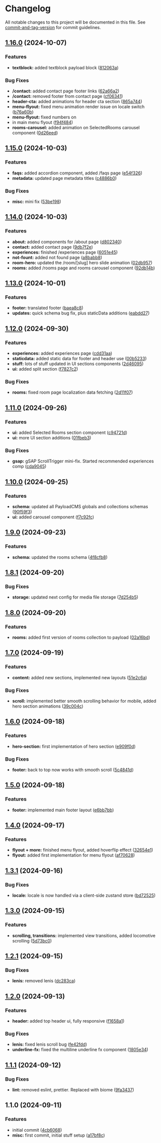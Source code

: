 # Changelog

All notable changes to this project will be documented in this file. See [commit-and-tag-version](https://github.com/absolute-version/commit-and-tag-version) for commit guidelines.

## [1.16.0](https://github.com/GeorgeCht/limni-website/compare/v1.15.0...v1.16.0) (2024-10-07)


### Features

* **textblock:** added textblock payload block ([812063a](https://github.com/GeorgeCht/limni-website/commit/812063a4b8891fd88d0de822c01fc93288813d7e))


### Bug Fixes

* **/contact:** added contact page footer links ([62a66a2](https://github.com/GeorgeCht/limni-website/commit/62a66a2b0357c6c61cde9ed2151c2ae7c23adac3))
* **/contact:** removed footer from contact page ([cf06341](https://github.com/GeorgeCht/limni-website/commit/cf06341da7b82d56c27ac042ec74ac0f8a712aa2))
* **header-cta:** added animations for header cta section ([865a744](https://github.com/GeorgeCht/limni-website/commit/865a744363e13f887003315be86c0c9aac9ab0b1))
* **menu-flyout:** fixed menu animation render issue on locale switch ([b76a60b](https://github.com/GeorgeCht/limni-website/commit/b76a60b73fabe3ea16c9eb8c97df97600c91b2d1))
* **menu-flyout:** fixed numbers on <li> in main menu flyout ([f94f484](https://github.com/GeorgeCht/limni-website/commit/f94f48487e52bd934e71973b6863b9c8ed6396be))
* **rooms-carousel:** added animation on SelectedRooms carousel component ([0d26eed](https://github.com/GeorgeCht/limni-website/commit/0d26eed20aedfa58fceb1f9b97bb2d66df3b62a8))

## [1.15.0](https://github.com/GeorgeCht/limni-website/compare/v1.14.0...v1.15.0) (2024-10-03)


### Features

* **faqs:** added accordion component, added /faqs page ([e54f326](https://github.com/GeorgeCht/limni-website/commit/e54f3268e7e6ac3b40595ee22ef9667d6c59f3a5))
* **metadata:** updated page metadata titles ([c4886b0](https://github.com/GeorgeCht/limni-website/commit/c4886b03abb50832f8b55acc10d04a20bd0e4552))


### Bug Fixes

* **misc:** mini fix ([53be198](https://github.com/GeorgeCht/limni-website/commit/53be198e8ca7440d24d1d08646de59ef86d462ba))

## [1.14.0](https://github.com/GeorgeCht/limni-website/compare/v1.13.0...v1.14.0) (2024-10-03)


### Features

* **about:** added components for /about page ([d802340](https://github.com/GeorgeCht/limni-website/commit/d8023402a8da554584bab6275c7fcd77b70607e1))
* **contact:** added contact page ([9db7f2e](https://github.com/GeorgeCht/limni-website/commit/9db7f2e921437ff63742055c8764876026bfc97f))
* **experiences:** finished /experiences page ([6051e45](https://github.com/GeorgeCht/limni-website/commit/6051e457492cf7cd6e96386666472b758d66235d))
* **not-fount:** added not found page ([a8babb8](https://github.com/GeorgeCht/limni-website/commit/a8babb84d014e5f926cd7510597480005b9771df))
* **room-hero:** updated the /room/[slug] hero slide animation ([02db957](https://github.com/GeorgeCht/limni-website/commit/02db9573644221ca6ee69bfd6983cc4fcdb5a423))
* **rooms:** added /rooms page and rooms carousel component ([92db14b](https://github.com/GeorgeCht/limni-website/commit/92db14b05dad2a1940ea0c40a7f9c9de1ddd0e7c))

## [1.13.0](https://github.com/GeorgeCht/limni-website/compare/v1.12.0...v1.13.0) (2024-10-01)


### Features

* **footer:** translated footer ([baea8c8](https://github.com/GeorgeCht/limni-website/commit/baea8c89f044b7c7cb432b50724f3085d8a4a63c))
* **updates:** quick schema bug fix, plus staticData additions ([eabdd27](https://github.com/GeorgeCht/limni-website/commit/eabdd275cecb9e8a1496c15b1140ba017329f8b2))

## [1.12.0](https://github.com/GeorgeCht/limni-website/compare/v1.11.0...v1.12.0) (2024-09-30)


### Features

* **experiences:** added experiences page ([cdd31aa](https://github.com/GeorgeCht/limni-website/commit/cdd31aacb3e05dc6f9ee5139c32f45cd2cf816e0))
* **staticdata:** added static data for footer and header use ([00b5233](https://github.com/GeorgeCht/limni-website/commit/00b5233cbde1dff3fcab74c696d211958a426363))
* **stuff:** lots of stuff updated in UI sections components ([2d46095](https://github.com/GeorgeCht/limni-website/commit/2d4609581170ab423b370c1d9f05c44d49676a8b))
* **ui:** added split section ([f7827c2](https://github.com/GeorgeCht/limni-website/commit/f7827c2eb7a0931f2b7fc97dcfa6bb27a0c033e6))


### Bug Fixes

* **rooms:** fixed room page localization data fetching ([2d11f07](https://github.com/GeorgeCht/limni-website/commit/2d11f07c246c32a263d204cbf9ec4d5b75d8a50e))

## [1.11.0](https://github.com/GeorgeCht/limni-website/compare/v1.10.0...v1.11.0) (2024-09-26)


### Features

* **ui:** added Selected Rooms section component ([c94721d](https://github.com/GeorgeCht/limni-website/commit/c94721dba67ab2307b29696999fc6559594b22c1))
* **ui:** more UI section additions ([01fbeb3](https://github.com/GeorgeCht/limni-website/commit/01fbeb3d75e2479d54879294b9b284610f691381))


### Bug Fixes

* **gsap:** gSAP ScrollTrigger mini-fix. Started recommended experiences comp ([cda9045](https://github.com/GeorgeCht/limni-website/commit/cda904539aee6f81ab157b8f837adcb6f0040033))

## [1.10.0](https://github.com/GeorgeCht/limni-website/compare/v1.9.0...v1.10.0) (2024-09-25)


### Features

* **schema:** updated all PayloadCMS globals and collections schemas ([90f59f3](https://github.com/GeorgeCht/limni-website/commit/90f59f37657c054bf35430b1af1e936b1c0c3bf4))
* **ui:** added carousel component ([f7c92fc](https://github.com/GeorgeCht/limni-website/commit/f7c92fc1d1edf92c515c449c53c701597a4f38f0))

## [1.9.0](https://github.com/GeorgeCht/limni-website/compare/v1.8.1...v1.9.0) (2024-09-23)


### Features

* **schema:** updated the rooms schema ([4f8cfb8](https://github.com/GeorgeCht/limni-website/commit/4f8cfb88d8cafa026edafa7571634739d3728ad8))

## [1.8.1](https://github.com/GeorgeCht/limni-website/compare/v1.8.0...v1.8.1) (2024-09-20)


### Bug Fixes

* **storage:** updated next config for media file storage ([7d254b5](https://github.com/GeorgeCht/limni-website/commit/7d254b54c268133f43db66f3434a92c8937d4674))

## [1.8.0](https://github.com/GeorgeCht/limni-website/compare/v1.7.0...v1.8.0) (2024-09-20)


### Features

* **rooms:** added first version of rooms collection to payload ([02a16bd](https://github.com/GeorgeCht/limni-website/commit/02a16bd1742235bb843420552cf9d94fa0e107a0))

## [1.7.0](https://github.com/GeorgeCht/limni-website/compare/v1.6.0...v1.7.0) (2024-09-19)


### Features

* **content:** added new sections, implemented new layouts ([51e2c6a](https://github.com/GeorgeCht/limni-website/commit/51e2c6a925292709d559a65c6a0599c65070b90d))


### Bug Fixes

* **scroll:** implemented better smooth scrolling behavior for mobile, added hero section animations ([39c004c](https://github.com/GeorgeCht/limni-website/commit/39c004ce7a329a47b1f86ccdb7ded583f5f4f47e))

## [1.6.0](https://github.com/GeorgeCht/limni-website/compare/v1.5.0...v1.6.0) (2024-09-18)


### Features

* **hero-section:** first implementation of hero section ([e909f0d](https://github.com/GeorgeCht/limni-website/commit/e909f0db811e6b33e7372368cb21af8bd1018201))


### Bug Fixes

* **footer:** back to top now works with smooth scroll ([5c4841d](https://github.com/GeorgeCht/limni-website/commit/5c4841dbf0c5342124628629740eb1cfcffd609d))

## [1.5.0](https://github.com/GeorgeCht/limni-website/compare/v1.4.0...v1.5.0) (2024-09-18)


### Features

* **footer:** implemented main footer layout ([e6bb7bb](https://github.com/GeorgeCht/limni-website/commit/e6bb7bb037a13f0368b8adfd783d70b93ce05b4b))

## [1.4.0](https://github.com/GeorgeCht/limni-website/compare/v1.3.1...v1.4.0) (2024-09-17)


### Features

* **flyout + more:** finished menu flyout, added hoverflip effect ([32654e1](https://github.com/GeorgeCht/limni-website/commit/32654e133212511541666e97192f4c9d55fc2a8b))
* **flyout:** added first implementation for menu flyout ([af70628](https://github.com/GeorgeCht/limni-website/commit/af70628cc661053e0c182699d6b7b60377440c9e))

## [1.3.1](https://github.com/GeorgeCht/limni-website/compare/v1.3.0...v1.3.1) (2024-09-16)


### Bug Fixes

* **locale:** locale is now handled via a client-side zustand store ([bd72525](https://github.com/GeorgeCht/limni-website/commit/bd725258da961423f8c1e9a45d9bf7f61e32f3f6))

## [1.3.0](https://github.com/GeorgeCht/limni-website/compare/v1.2.1...v1.3.0) (2024-09-15)


### Features

* **scrolling, transitions:** implemented view transitions, added locomotive scrolling ([5d73bc0](https://github.com/GeorgeCht/limni-website/commit/5d73bc03b77f707aeabaec8b3693c9ac200d9727))

## [1.2.1](https://github.com/GeorgeCht/limni-website/compare/v1.2.0...v1.2.1) (2024-09-15)


### Bug Fixes

* **lenis:** removed lenis ([dc283ca](https://github.com/GeorgeCht/limni-website/commit/dc283caac2bc8b7045cb1db094d9a9cdb31119e4))

## [1.2.0](https://github.com/GeorgeCht/limni-website/compare/v1.1.1...v1.2.0) (2024-09-13)


### Features

* **header:** added top header ui, fully responsive ([f1658a1](https://github.com/GeorgeCht/limni-website/commit/f1658a1e0349ad4594f2978fab26d7a00a163db2))


### Bug Fixes

* **lenis:** fixed lenis scroll bug ([fe42fdd](https://github.com/GeorgeCht/limni-website/commit/fe42fdd892953f420ad9d5fc6fc10908afd9ec92))
* **underline-fx:** fixed the multiline underline fx component ([1805e34](https://github.com/GeorgeCht/limni-website/commit/1805e340a1812c9985f80f7dca56a7b37fea5536))

## [1.1.1](https://github.com/GeorgeCht/limni-website/compare/v1.1.0...v1.1.1) (2024-09-12)


### Bug Fixes

* **lint:** removed eslint, prettier. Replaced with biome ([9fa3437](https://github.com/GeorgeCht/limni-website/commit/9fa3437d7658b36fca6379e39acb41dc1027e877))

## 1.1.0 (2024-09-11)


### Features

* initial commit ([4cb6068](https://github.com/GeorgeCht/limni-website/commit/4cb606858c82a7b07c564610863b7fe73e6294f9))
* **misc:** first commit, initial stuff setup ([a17bf8c](https://github.com/GeorgeCht/limni-website/commit/a17bf8c05b338701a6b439c4fd12826f6cf4ff12))
